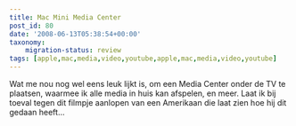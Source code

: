 ```yaml
---
title: Mac Mini Media Center
post_id: 80
date: '2008-06-13T05:38:54+00:00'
taxonomy:
    migration-status: review
tags: [apple,mac,media,video,youtube,apple,mac,media,video,youtube]
---
```

Wat me nou nog wel eens leuk lijkt is, om een Media Center onder de TV te plaatsen, waarmee ik alle media in huis kan afspelen, en meer. Laat ik bij toeval tegen dit filmpje aanlopen van een Amerikaan die laat zien hoe hij dit gedaan heeft…

 